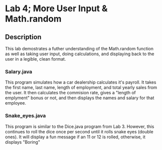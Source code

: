 # Lab 4; More User Input & Math.random

## Description

This lab demostrates a futher understanding of the Math.random function as well as taking user input, doing calculations, and displaying back to the user in a legible, clean format. 

### Salary.java

This program simulates how a car dealership calculates it's payroll.  It takes the first name, last name, length of employment, and total yearly sales from the user. It then calculates the commision rate, gives a "length of emplyment" bonus or not, and then displays the names and salary for that employee.

### Snake_eyes.java

This program is similar to the Dice.java program from Lab 3. However, this continues to roll the dice once per second until it rolls snake eyes (double ones). It will display a fun message if an 11 or 12 is rolled, otherwise, it displays "Boring"
